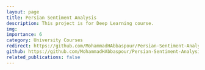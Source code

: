 ```yaml
---
layout: page
title: Persian Sentiment Analysis
description: This project is for Deep Learning course.
img:
importance: 6
category: University Courses
redirect: https://github.com/MohammadHAbbaspour/Persian-Sentiment-Analysis
github: https://github.com/MohammadHAbbaspour/Persian-Sentiment-Analysis
related_publications: false
---
```

